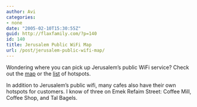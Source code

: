 ```yaml
---
author: Avi
categories:
- none
date: "2005-02-10T15:30:55Z"
guid: http://flaxfamily.com/?p=140
id: 140
title: Jerusalem Public WiFi Map
url: /post/jerusalem-public-wifi-map/
---
```

Wondering where you can pick up Jerusalem&#8217;s public WiFi service? Check out the [map](http://www.jerusalem.muni.il/unwire/english/map.htm) or the [list](http://www.jerusalem.muni.il/english/sys/tour/show_sites.asp?site_type=263&sortBy=site_name&SortDirect=&historySteps=3&posit=1) of hotspots.

In addition to Jerusalem&#8217;s public wifi, many cafes also have their own hotspots for customers. I know of three on Emek Refaim Street: Coffee Mill, Coffee Shop, and Tal Bagels.
